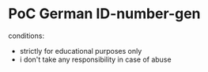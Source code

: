 # PoC German ID-number-gen
conditions:
- strictly for educational purposes only
- i don't take any responsibility in case of abuse

